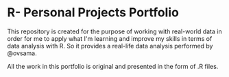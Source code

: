 # R- Personal Projects Portfolio

This repository is created for the purpose of working with real-world data in order for me to apply what I'm learning and improve my skills in terms of data analysis with R. So it provides a real-life data analysis performed by @ovsama.

All the work in this portfolio is original and presented in the form of .R files.

